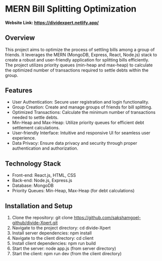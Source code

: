 # MERN Bill Splitting Optimization

#### Website Link: https://dividexpert.netlify.app/
## Overview
This project aims to optimize the process of settling bills among a group of friends. It leverages the MERN (MongoDB, Express, React, Node.js) stack to create a robust and user-friendly application for splitting bills efficiently. The project utilizes priority queues (min-heap and max-heap) to calculate the optimized number of transactions required to settle debts within the group.

## Features
- User Authentication: Secure user registration and login functionality.
- Group Creation: Create and manage groups of friends for bill splitting.
- Optimized Transactions: Calculate the minimum number of transactions needed to settle debts.
- Min-Heap and Max-Heap: Utilize priority queues for efficient debt settlement calculations.
- User-friendly Interface: Intuitive and responsive UI for seamless user experience.
- Data Privacy: Ensure data privacy and security through proper authentication and authorization.

## Technology Stack
- Front-end: React.js, HTML, CSS
- Back-end: Node.js, Express.js
- Database: MongoDB
- Priority Queues: Min-Heap, Max-Heap (for debt calculations)

## Installation and Setup
1. Clone the repository: git clone https://github.com/sakshamgoel-github/divide-Xpert.git
2. Navigate to the project directory: cd divide-Xpert
3. Install server dependencies: npm install
4. Navigate to the client directory: cd client
5. Install client dependencies: npm run build
6. Start the server: node app.js (from server directory)
7. Start the client: npm run dev (from the client directory)